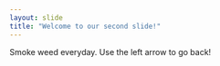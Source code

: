 ```yaml
---
layout: slide
title: "Welcome to our second slide!"
---
```

Smoke weed everyday.
Use the left arrow to go back!
